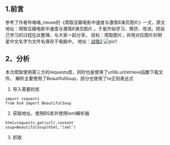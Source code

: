 ## 1.前言
参考了作者布咯咯_rieuse的《爬取豆瓣电影中速度与激情8演员图片》一文，原文地址：爬取豆瓣电影中速度与激情8演员图片 。于是开始学习、模仿、改进。把自己学习的过程在此整理，与大家一起分享。
目标：爬取图片，并用对应图片的明星中文名字为文件名保存于电脑中。
地址：[战狼2](https://movie.douban.com/subject/20451290/celebrities) 
     ![pic1](https://github.com/boymag/pythoncode/blob/master/douban-movie/png/1.png)
## 2、分析
本次爬取使用第三方的requests库，同时也是使用了urllib.urlretrieve函数下载文件。
解析主要使用了BeautifulSoup，部分也使用了re正则表达式
1. 导入需要的库
```
import requests
from bs4 import BeautifulSoup 
```
2. 获取地址，使用BS库并使用lxml解析器
```
html=requests.get(url).content
soup=BeautifulSoup(html,'lxml')
```
3. 抓取<title>标签中的片名作为文件的保存目录
     
     ![pic2](https://github.com/boymag/pythoncode/blob/master/douban-movie/png/2.png)
> movie=soup.title.string.split(' ')[0]
